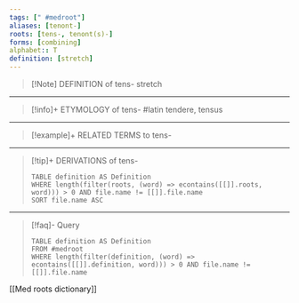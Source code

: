 ```yaml
---
tags: [" #medroot"]
aliases: [tenont-]
roots: [tens-, tenont(s)-]
forms: [combining]
alphabet:: T
definition: [stretch]
---
```

>[!Note] DEFINITION of tens-
>stretch
_____
>[!info]+ ETYMOLOGY of tens-
>#latin tendere, tensus
_____
>[!example]+ RELATED TERMS to tens-
>
_____
>[!tip]+ DERIVATIONS of tens-
>```dataview
>TABLE definition AS Definition 
>WHERE length(filter(roots, (word) => econtains([[]].roots, word))) > 0 AND file.name != [[]].file.name
>SORT file.name ASC
>```
___
>[!faq]- Query
>```dataview
>TABLE definition AS Definition
>FROM #medroot
>WHERE length(filter(definition, (word) => econtains([[]].definition, word))) > 0 AND file.name != [[]].file.name
>```

[[Med roots dictionary]]